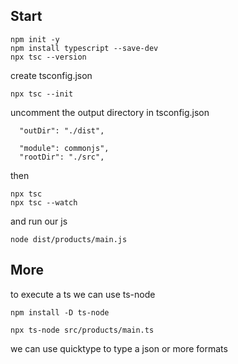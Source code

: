 ## Start
```
npm init -y
npm install typescript --save-dev
npx tsc --version
```
create tsconfig.json 
```
npx tsc --init
```
uncomment the output directory in tsconfig.json
```
  "outDir": "./dist", 
```
```
  "module": commonjs", 
  "rootDir": "./src",   
```
then 
```
npx tsc
npx tsc --watch
```
and run our js
```
node dist/products/main.js
```

## More


to execute a ts we can use ts-node
```
npm install -D ts-node
```
```
npx ts-node src/products/main.ts
```


we can use quicktype to type a json or more formats

